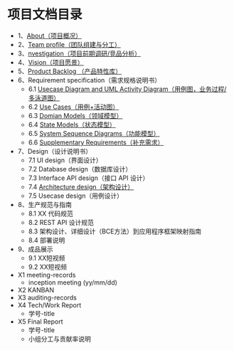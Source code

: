 # 项目文档目录
  

- 1、[About（项目概况）](https://github.com/sysu-abi/docs/blob/master/01-About.md)
- 2、[Team profile（团队组建与分工）](https://github.com/sysu-abi/docs/blob/master/02-team-profile.md)
- 3、[nvestigation（项目前期调研/竞品分析）](https://github.com/sysu-abi/docs/blob/master/03-Investigation.md)
- 4、[Vision（项目愿景）](https://github.com/sysu-abi/docs/blob/master/04-vision.md)
- 5、[Product Backlog （产品特性库）](https://github.com/sysu-abi/docs/blob/master/05-Product-Backlog.md)
- 6、Requirement specification（需求规格说明书）
  - 6.1 [Usecase Diagram and UML Activity Diagram（用例图，业务过程/多泳道图）](https://github.com/sysu-abi/docs/blob/master/6.1-Usecase-Diagram-and-UML-Activity-Diagram.md)
  - 6.2 [Use Cases（用例+活动图）](https://github.com/sysu-abi/docs/blob/master/%E7%94%A8%E4%BE%8B%2B%E6%B4%BB%E5%8A%A8%E5%9B%BE.md)
  - 6.3 [Domian Models（领域模型）](https://github.com/sysu-abi/docs/blob/master/%E9%A2%86%E5%9F%9F%E6%A8%A1%E5%9E%8B.md)
  - 6.4 [State Models（状态模型）](https://github.com/sysu-abi/docs/blob/master/6.4%20State%20Models.md)
  - 6.5 [System Sequence Diagrams（功能模型）](https://github.com/sysu-abi/docs/blob/master/%E5%8A%9F%E8%83%BD%E6%A8%A1%E5%9E%8B.md)
  - 6.6 [Supplementary Requirements（补充需求）](https://github.com/sysu-abi/docs/blob/master/6.6%20Supplementary%20Requirements.md)
- 7、Design（设计说明书）
  - 7.1 UI design（界面设计）
  - 7.2 Database design（数据库设计）
  - 7.3 Interface API design（接口 API 设计）
  - 7.4 [Architecture design（架构设计）](https://github.com/sysu-abi/docs/blob/master/7.4%20Architecture%20design.md)
  - 7.5 Usecase design（用例设计）
- 8、生产规范与指南
  - 8.1 XX 代码规范
  - 8.2 REST API 设计规范
  - 8.3 架构设计、详细设计（BCE方法）到应用程序框架映射指南
  - 8.4 部署说明
- 9、成品展示
  - 9.1 XX短视频
  - 9.2 XX短视频
- X1 meeting-records
  - inception meeting (yy/mm/dd)
- X2 KANBAN
- X3 auditing-records
- X4 Tech/Work Report
  - 学号-title
- X5 Final Report
  - 学号-title
  - 小组分工与贡献率说明
